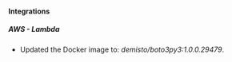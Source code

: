 #### Integrations
##### AWS - Lambda
- Updated the Docker image to: *demisto/boto3py3:1.0.0.29479*.
